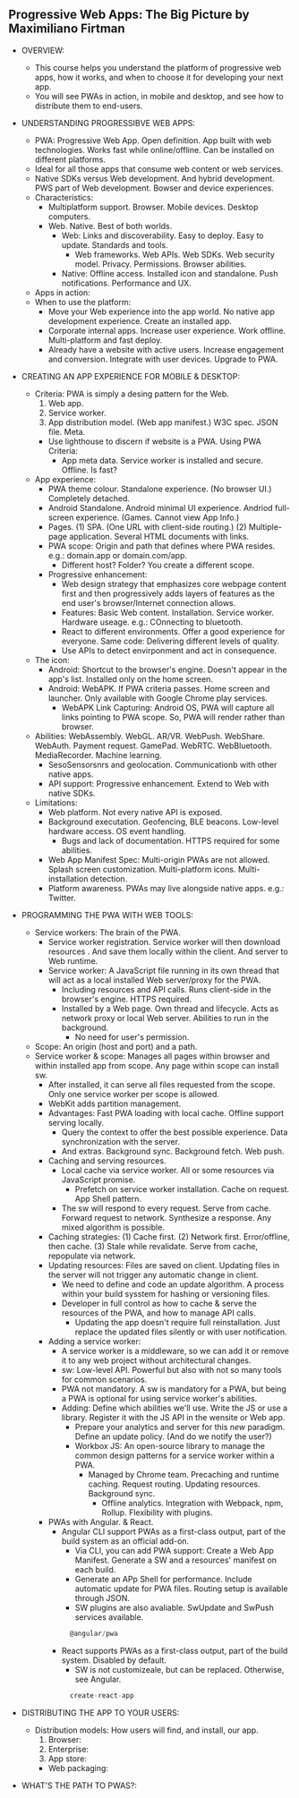 ## Progressive Web Apps: The Big Picture by Maximiliano Firtman

- OVERVIEW:
  - This course helps you understand the platform of progressive web apps, how it works, and when to choose it for developing your next app. 
  - You will see PWAs in action, in mobile and desktop, and see how to distribute them to end-users.

- UNDERSTANDING PROGRESSIBVE WEB APPS:
  - PWA: Progressive Web App. Open definition. App built with web technologies. Works fast while online/offline. Can be installed on different platforms.
  - Ideal for all those apps that consume web content or web services.
  - Native SDKs versus Web development. And hybrid development. PWS part of Web development. Bowser and device experiences.
  - Characteristics:
    - Multiplatform support. Browser. Mobile devices. Desktop computers.
    - Web. Native. Best of both worlds.
      - Web: Links and discoverability. Easy to deploy. Easy to update. Standards and tools.
        - Web frameworks. Web APIs. Web SDKs. Web security model. Privacy. Permissions. Browser abilities.
      - Native: Offline access. Installed icon and standalone. Push notifications. Performance and UX.
  - Apps in action:
  - When to use the platform:
    - Move your Web experience into the app world. No native app development experience. Create an installed app. 
    - Corporate internal apps. Increase user experience. Work offline. Multi-platform and fast deploy.
    - Already have a website with active users. Increase engagement and conversion. Integrate with user devices. Upgrade to PWA.

- CREATING AN APP EXPERIENCE FOR MOBILE & DESKTOP:
  - Criteria: PWA is simply a desing pattern for the Web.
    1. Web app.
    2. Service worker.
    3. App distribution model. (Web app manifest.) W3C spec. JSON file. Meta.
      - Use lighthouse to discern if website is a PWA. Using PWA Criteria:
        - App meta data. Service worker is installed and secure. Offline. Is fast?
  - App experience:
    - PWA theme colour. Standalone experience. (No browser UI.) Completely detached.
    - Android Standalone. Android minimal UI experience. Andriod full-screen experience. (Games. Cannot view App Info.)
    - Pages. (1) SPA. (One URL with client-side routing.) (2) Multiple-page application. Several HTML documents with links.
    - PWA scope: Origin and path that defines where PWA resides. e.g.: domain.app or domain.com/app.
      - Different host? Folder? You create a different scope.
    - Progressive enhancement: 
      - Web design strategy that emphasizes core webpage content first and then progressively adds layers of features as the end user's browser/Internet connection allows.
      - Features: Basic Web content. Installation. Service worker. Hardware useage. e.g.: COnnecting to bluetooth.
      - React to different environments. Offer a good experience for everyone. Same code: Delivering different levels of quality.
      - Use APIs to detect envirponment and act in consequence.
  - The icon:
    - Android: Shortcut to the browser's engine. Doesn't appear in the app's list. Installed only on the home screen.
    - Android: WebAPK. If PWA criteria passes. Home screen and launcher. Only available with Google Chrome play services.
      - WebAPK Link Capturing: Android OS, PWA will capture all links pointing to PWA scope. So, PWA will render rather than browser.
  - Abilities: WebAssembly. WebGL. AR/VR. WebPush. WebShare. WebAuth. Payment request. GamePad. WebRTC. WebBluetooth. MediaRecorder. Machine learning.
    - SesoSensorsnrs and geolocation. Communicationb with other native apps.
    - API support: Progressive enhancement. Extend to Web with native SDKs.
  - Limitations:
    - Web platform. Not every native API is exposed. 
    - Background executation. Geofencing, BLE beacons. Low-level hardware access. OS event handling. 
      - Bugs and lack of documentation. HTTPS required for some abilities.
    - Web App Manifest Spec: Multi-origin PWAs are not allowed. Splash screen customization. Multi-platform icons. Multi-installation detection.
    - Platform awareness. PWAs may live alongside native apps. e.g.: Twitter.

- PROGRAMMING THE PWA WITH WEB TOOLS:
  - Service workers: The brain of the PWA.
    - Service worker registration. Service worker will then download resources . And save them locally within the client. And server to Web runtime.
    - Service worker: A JavaScript file running in its own thread that will act as a local installed Web server/proxy for the PWA.
      - Including resources and API calls. Runs client-side in the browser's engine. HTTPS required.
      - Installed by a Web page. Own thread and lifecycle. Acts as network proxy or local Web server. Abilities to run in the background.
        - No need for user's permission.
  - Scope: An origin (host and port) and a path.
  - Service worker & scope: Manages all pages within browser and within installed app from scope. Any page within scope can install sw.
    - After installed, it can serve all files requested from the scope. Only one service worker per scope is allowed.
    - WebKit adds partition management.
    - Advantages: Fast PWA loading with local cache. Offline support serving locally. 
      - Query the context to offer the best possible experience. Data synchronization with the server.
      - And extras. Background sync. Background fetch. Web push.
    - Caching and serving resources.
      - Local cache via service worker. All or some resources via JavaScript promise. 
        - Prefetch on service worker installation. Cache on request. App Shell pattern.
      - The sw will respond to every request. Serve from cache. Forward request to network. Synthesize a response. Any mixed algorithm is possible.
    - Caching strategies: (1) Cache first. (2) Network first. Error/offline, then cache. (3) Stale while revalidate. Serve from cache, repopulate via network.
    - Updating resources: Files are saved on client. Updating files in the server will not trigger any automatic change in client.
      - We need to define and code an update algorithm. A process within your build sysstem for hashing or versioning files.
      - Developer in full control as how to cache & serve the resources of the PWA, and how to manage API calls.
        - Updating the app doesn't require full reinstallation. Just replace the updated files silently or with user notification.
    - Adding a service worker:
      - A service worker is a middleware, so we can add it or remove it to any web project without architectural changes.
      - sw: Low-level API. Powerful but also with not so many tools for common scenarios.
      - PWA not mandatory. A sw is mandatory for a PWA, but being a PWA is optional for using service worker's abilities.
      - Adding: Define which abilities we'll use. Write the JS or use a library. Register it with the JS API in the wensite or Web app.
        - Prepare your analytics and server for this *new* paradigm. Define an update policy. (And do we notify the user?)
        - Workbox JS: An open-source library to manage the common design patterns for a service worker within a PWA.
          - Managed by Chrome team. Precaching and runtime caching. Request routing. Updating resources. Background sync.
            - Offline analytics. Integration with Webpack, npm, Rollup. Flexibility with plugins.
    - PWAs with Angular. & React.
      - Angular CLI support PWAs as a first-class output, part of the build system as an official add-on.
        - Via CLI, you can add PWA support: Create a Web App Manifest. Generate a SW and a resources' manifest on each build.
        - Generate an APp Shell for performance. Include automatic update for PWA files. Routing setup is available through JSON.
        - SW plugins are also avaliable. SwUpdate and SwPush services available.
        ```javascript
          @angular/pwa
        ```
      - React supports PWAs as a first-class output, part of the build system. Disabled by default.
        - SW is not customizeale, but can be replaced. Otherwise, see Angular.
        ```javascript
          create-react-app
        ```

- DISTRIBUTING THE APP TO YOUR USERS:
  - Distribution models: How users will find, and install, our app.
    1. Browser:
    2. Enterprise:
    3. App store:
    - Web packaging:


- WHAT'S THE PATH TO PWAS?: